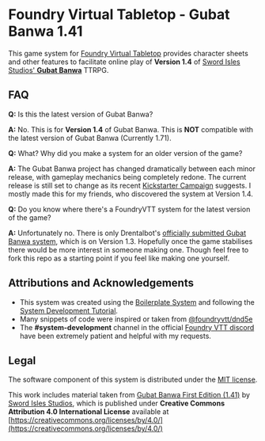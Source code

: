 # Foundry Virtual Tabletop - Gubat Banwa 1.41

This game system for [Foundry Virtual Tabletop](http://foundryvtt.com/) provides character sheets and other features to facilitate online play of **Version 1.4** of [Sword Isles Studios' **Gubat Banwa**](https://gubat-banwa.itch.io/) TTRPG.

## FAQ

**Q:** Is this the latest version of Gubat Banwa?

**A:** No. This is for **Version 1.4** of Gubat Banwa. This is **NOT** compatible with the latest version of Gubat Banwa (Currently 1.71).

**Q:** What? Why did you make a system for an older version of the game?

**A:** The Gubat Banwa project has changed dramatically between each minor release, with gameplay mechanics being completely redone. The current release is still set to change as its recent [Kickstarter Campaign](https://www.kickstarter.com/projects/863660422/gubat-banwa) suggests. I mostly made this for my friends, who discovered the system at Version 1.4.

**Q:** Do you know where there's a FoundryVTT system for the latest version of the game?

**A:** Unfortunately no. There is only Drentalbot's [officially submitted Gubat Banwa system](https://foundryvtt.com/packages/gubat-banwa), which is on Version 1.3. Hopefully once the game stabilises there would be more interest in someone making one. Though feel free to fork this repo as a starting point if you feel like making one yourself.

## Attributions and Acknowledgements

* This system was created using the [Boilerplate System](https://github.com/asacolips-projects/boilerplate) and following the [System Development Tutorial](https://foundryvtt.wiki/en/development/guides/SD-tutorial).
* Many snippets of code were inspired or taken from [@foundryvtt/dnd5e](https://github.com/foundryvtt/dnd5e)
* The **#system-development** channel in the official [Foundry VTT discord](https://discord.gg/foundryvtt) have been extremely patient and helpful with my requests.

## Legal

The software component of this system is distributed under the [MIT license](LICENSE.txt).

This work includes material taken from [Gubat Banwa First Edition (1.41)](https://makapatag.itch.io/gubat-banwa/devlog/573052/gubat-banwa-first-edition-141) by [Sword Isles Studios](https://gubat-banwa.itch.io/), which is published under **Creative Commons Attribution 4.0 International License** available at [https://creativecommons.org/licenses/by/4.0/](https://creativecommons.org/licenses/by/4.0/)
